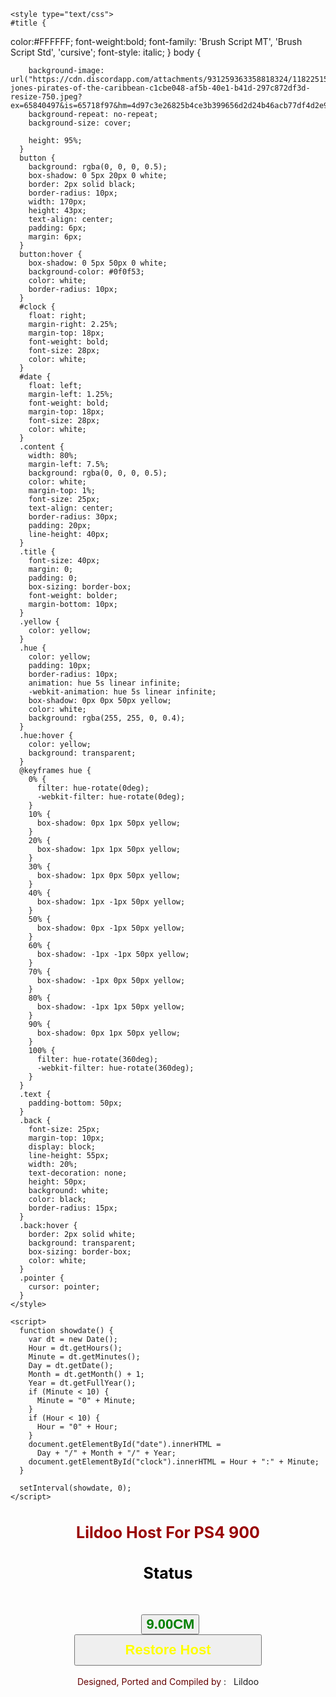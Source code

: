 <html>
  <head>
    <meta charset="utf-8" />
    <title>
      Lildoo Host For PS4 505 &amp; 672 &amp; 702 &amp; 75X &amp; 900
    </title>

    <style type="text/css">
	#title {
color:#FFFFFF;
font-weight:bold;
font-family:  'Brush Script MT', 'Brush Script Std', 'cursive';
  font-style: italic;
}
      body {
        
        background-image: url("https://cdn.discordapp.com/attachments/931259363358818324/1182251585108201502/davy-jones-pirates-of-the-caribbean-c1cbe048-af5b-40e1-b41d-297c872df3d-resize-750.jpeg?ex=65840497&is=65718f97&hm=4d97c3e26825b4ce3b399656d2d24b46acb77df4d2e913104001a025a2e77c48&");
        background-repeat: no-repeat;
        background-size: cover;
       
        height: 95%;
      }
      button {
        background: rgba(0, 0, 0, 0.5);
        box-shadow: 0 5px 20px 0 white;
        border: 2px solid black;
        border-radius: 10px;
        width: 170px;
        height: 43px;
        text-align: center;
        padding: 6px;
        margin: 6px;
      }
      button:hover {
        box-shadow: 0 5px 50px 0 white;
        background-color: #0f0f53;
        color: white;
        border-radius: 10px;
      }
      #clock {
        float: right;
        margin-right: 2.25%;
        margin-top: 18px;
        font-weight: bold;
        font-size: 28px;
        color: white;
      }
      #date {
        float: left;
        margin-left: 1.25%;
        font-weight: bold;
        margin-top: 18px;
        font-size: 28px;
        color: white;
      }
      .content {
        width: 80%;
        margin-left: 7.5%;
        background: rgba(0, 0, 0, 0.5);
        color: white;
        margin-top: 1%;
        font-size: 25px;
        text-align: center;
        border-radius: 30px;
        padding: 20px;
        line-height: 40px;
      }
      .title {
        font-size: 40px;
        margin: 0;
        padding: 0;
        box-sizing: border-box;
        font-weight: bolder;
        margin-bottom: 10px;
      }
      .yellow {
        color: yellow;
      }
      .hue {
        color: yellow;
        padding: 10px;
        border-radius: 10px;
        animation: hue 5s linear infinite;
        -webkit-animation: hue 5s linear infinite;
        box-shadow: 0px 0px 50px yellow;
        color: white;
        background: rgba(255, 255, 0, 0.4);
      }
      .hue:hover {
        color: yellow;
        background: transparent;
      }
      @keyframes hue {
        0% {
          filter: hue-rotate(0deg);
          -webkit-filter: hue-rotate(0deg);
        }
        10% {
          box-shadow: 0px 1px 50px yellow;
        }
        20% {
          box-shadow: 1px 1px 50px yellow;
        }
        30% {
          box-shadow: 1px 0px 50px yellow;
        }
        40% {
          box-shadow: 1px -1px 50px yellow;
        }
        50% {
          box-shadow: 0px -1px 50px yellow;
        }
        60% {
          box-shadow: -1px -1px 50px yellow;
        }
        70% {
          box-shadow: -1px 0px 50px yellow;
        }
        80% {
          box-shadow: -1px 1px 50px yellow;
        }
        90% {
          box-shadow: 0px 1px 50px yellow;
        }
        100% {
          filter: hue-rotate(360deg);
          -webkit-filter: hue-rotate(360deg);
        }
      }
      .text {
        padding-bottom: 50px;
      }
      .back {
        font-size: 25px;
        margin-top: 10px;
        display: block;
        line-height: 55px;
        width: 20%;
        text-decoration: none;
        height: 50px;
        background: white;
        color: black;
        border-radius: 15px;
      }
      .back:hover {
        border: 2px solid white;
        background: transparent;
        box-sizing: border-box;
        color: white;
      }
      .pointer {
        cursor: pointer;
      }
    </style>

    <script>
      function showdate() {
        var dt = new Date();
        Hour = dt.getHours();
        Minute = dt.getMinutes();
        Day = dt.getDate();
        Month = dt.getMonth() + 1;
        Year = dt.getFullYear();
        if (Minute < 10) {
          Minute = "0" + Minute;
        }
        if (Hour < 10) {
          Hour = "0" + Hour;
        }
        document.getElementById("date").innerHTML =
          Day + "/" + Month + "/" + Year;
        document.getElementById("clock").innerHTML = Hour + ":" + Minute;
      }

      setInterval(showdate, 0);
    </script>
  </head>
  <body class="bg-darker">
    <div id="container">
      <span id="date"></span><span id="clock"></span>
      <h1 style="font-size: 25px; text-align: center; color: rgb(153, 0, 0)">
        Lildoo Host For PS4 900
      </h1>
      <h1 id="msgs2" style="font-size: 25px; text-align: center; color: black">
        Status
      </h1>
      <div style="text-align: center" id="MyItems">
        <br />
        <br />
        &nbsp;
        <!--<a href="900N/index.html"><button style='font-size:22px;text-align:center;color:yellow' class="pointer" onMouseOver="msgs2.innerHTML='Lildoo Host Manual Explot For 900'"; onmouseout="msgs2.innerHTML='Status'"  type="button"><B>9.00N</B></button></a>
<a href="900NA/index.html"><button style='font-size:22px;text-align:center;color:yellow' class="pointer" onMouseOver="msgs2.innerHTML='Karo Host Auto Explot For 900'"; onmouseout="msgs2.innerHTML='Status'"  type="button"><B>9.00NA</B></button></a>--><a
          href="900CM/index.html"
          ><button
            style="font-size: 22px; text-align: center; color: green"
            class="pointer"
            onmouseover="msgs2.innerHTML='Lildoo Host Manual Exploit Full Cache and Compressed version For 900 (hippie68 Method)'"
            onmouseout="msgs2.innerHTML='Status'"
            type="button"
          >
            <b>9.00CM</b>
          </button></a
        ><br />
        <a href="restore/index.html"
          ><button
            style="
              width: 300px;
              height: 50px;
              font-size: 22px;
              text-align: center;
              color: yellow;
            "
            class="pointer"
            onmouseover="msgs2.innerHTML='Restore Hosts to Users Guide by Karo For 505 & 672 & 702 & 755 & 900'"
            ;=""
            onmouseout="msgs2.innerHTML='Status'"
            type="button"
          >
            <b>Restore Host</b>
          </button></a
        >
        <div class="content">
          <div class="text">
            <br />
            <span class="yellow"
              ><span style="color: rgb(102, 0, 0)"
                >Designed, Ported and Compiled by</span
              >
              :</span
            >&nbsp;&nbsp; <span class="hue">Lildoo</span>
          </div>
        </div>
      </div>
    </div>
  </body>
</html>
